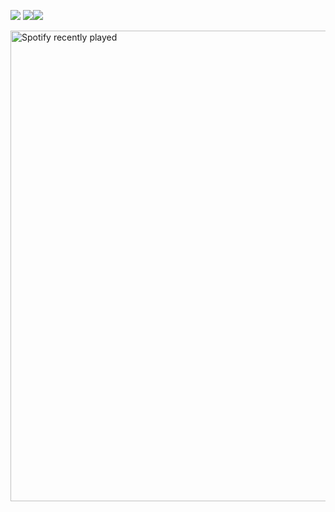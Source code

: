 ![](https://github-readme-stats.vercel.app/api?username=jaugustyn02&theme=dark&hide_border=true&include_all_commits=false&count_private=false)
![](https://github-readme-stats.vercel.app/api/top-langs/?username=jaugustyn02&theme=dark&hide_border=true&include_all_commits=false&count_private=false&layout=compact)[![](https://visitcount.itsvg.in/api?id=jaugustyn02&icon=0&color=0)](https://visitcount.itsvg.in)

<!-- ![](https://github-readme-streak-stats.herokuapp.com/?user=jaugustyn02&theme=dark&hide_border=true) -->
<a href="https://open.spotify.com/user/UdoPustki">
  <img width=753 src="https://spotify-recently-played-readme.vercel.app/api?user=4pfgqcz1qt88g5r3p6rddtlhk&count=1" alt="Spotify recently played"  />
</a>
